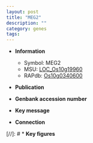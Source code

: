 ```yaml
---
layout: post
title: "MEG2"
description: ""
category: genes
tags: 
---
```


* **Information**  
    + Symbol: MEG2  
    + MSU: [LOC_Os10g19960](http://rice.uga.edu/cgi-bin/ORF_infopage.cgi?orf=LOC_Os10g19960)  
    + RAPdb: [Os10g0340600](http://rapdb.dna.affrc.go.jp/viewer/gbrowse_details/irgsp1?name=Os10g0340600)  

* **Publication**  

* **Genbank accession number**  

* **Key message**  

* **Connection**  

[//]: # * **Key figures**  


